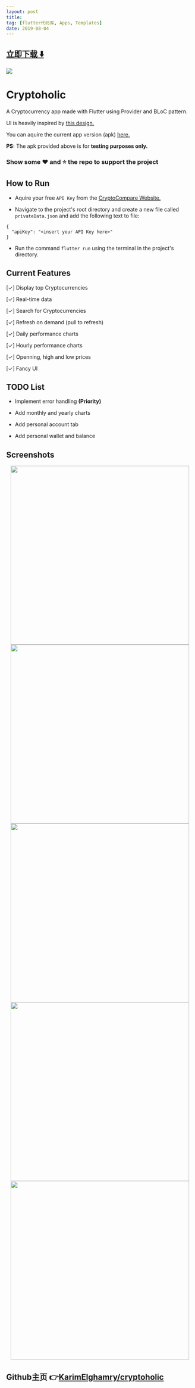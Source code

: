 ```yaml
---
layout: post
title:  
tag: [flutter代码库, Apps, Templates]
date: 2019-08-04
---
```


 


## [立即下载 ️⬇️ ](https://codeload.github.com/KarimElghamry/cryptoholic/zip/master) 


 
![](https://flutterawesome.com/content/images/2019/07/cryptoholic.jpg)
 
>
> 
>

 
# Cryptoholic

A Cryptocurrency app made with Flutter using Provider and BLoC pattern.

UI is heavily inspired by <a href="https://dribbble.com/shots/5592695-Cryptocurrency-App-Ui/attachments/1209351">this design.</a>

You can aquire the current app version (apk) <a href="https://github.com/KarimElghamry/cryptoholic/releases/tag/v0.5-beta">here.</a>

<b>PS:</b> The apk provided above is for <b>testing purposes only.</b> 

### Show some :heart: and :star: the repo to support the project

## How to Run
- Aquire your free `API Key` from the <a href="https://min-api.cryptocompare.com/">CryptoCompare Website.<a>

- Navigate to the project's root directory and create a new file called `privateData.json` and add the following text to file:
```
{
  "apiKey": "<insert your API Key here>"
}
```

- Run the command `flutter run` using the terminal in the project's directory.

## Current Features

[✓] Display top Cryptocurrencies

[✓] Real-time data

[✓] Search for Cryptocurrencies

[✓] Refresh on demand (pull to refresh)

[✓] Daily performance charts

[✓] Hourly performance charts

[✓] Openning, high and low prices

[✓] Fancy UI


## TODO List

- Implement error handling <b>(Priority)</b>

- Add monthly and yearly charts

- Add personal account tab

- Add personal wallet and balance


## Screenshots

<p align="center"><img height="480px" src="screenshots/C1.png"/> <img height="480px" src="screenshots/C2.png"/> <img height="480px" src="screenshots/C5.png"/> <img height="480px" src="screenshots/C3.png"/> <img height="480px" src="screenshots/C4.png"/></p>

## Github主页 👉[KarimElghamry/cryptoholic](http://github.com/KarimElghamry/cryptoholic)